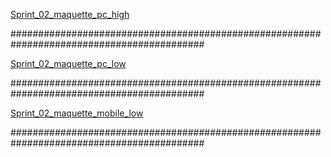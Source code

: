 [Sprint_02_maquette_pc_high](https://www.figma.com/file/EiZK88KrwMM1PDbODVvqSL/Sprint_02_maquette_high?node-id=0%3A1)

###########################################################################################

[Sprint_02_maquette_pc_low](https://www.figma.com/file/2AMkCVjmulhWfyTPMSkI1s/Sprint_02_maquette_pc_low)

###########################################################################################

[Sprint_02_maquette_mobile_low](https://www.figma.com/file/FEpvRSYaeTndd5QSrjhu8U/Sprint_02_maquette_mobile_low)

###########################################################################################
